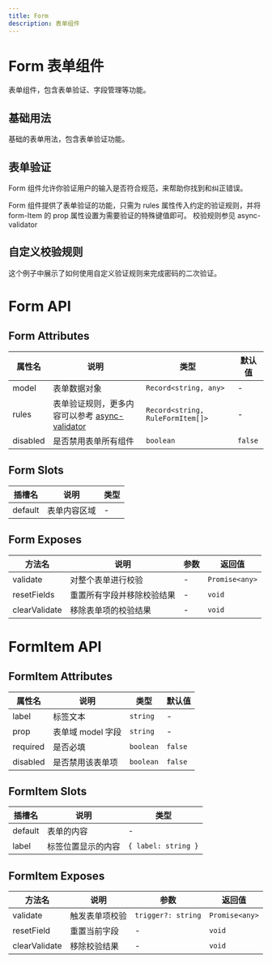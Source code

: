 ```yaml
---
title: Form
description: 表单组件
---
```


# Form 表单组件

表单组件，包含表单验证、字段管理等功能。

## 基础用法

基础的表单用法，包含表单验证功能。
<preview path="../common/Form/FormBase.vue"></preview>

## 表单验证

Form 组件允许你验证用户的输入是否符合规范，来帮助你找到和纠正错误。

Form 组件提供了表单验证的功能，只需为 rules 属性传入约定的验证规则，并将 form-Item 的 prop 属性设置为需要验证的特殊键值即可。 校验规则参见 async-validator
<preview path="../common/Form/FormValidate.vue"></preview>

## 自定义校验规则​

这个例子中展示了如何使用自定义验证规则来完成密码的二次验证。
<preview path="../common/Form/FormCustomValidate.vue"></preview>

# Form API

## Form Attributes

| 属性名   | 说明                                                                                          | 类型                             | 默认值  |
| -------- | --------------------------------------------------------------------------------------------- | -------------------------------- | ------- |
| model    | 表单数据对象                                                                                  | `Record<string, any>`            | -       |
| rules    | 表单验证规则，更多内容可以参考 [async-validator](https://github.com/yiminghe/async-validator) | `Record<string, RuleFormItem[]>` | -       |
| disabled | 是否禁用表单所有组件                                                                          | `boolean`                        | `false` |

## Form Slots

| 插槽名  | 说明         | 类型 |
| ------- | ------------ | ---- |
| default | 表单内容区域 | -    |

## Form Exposes

| 方法名        | 说明                       | 参数 | 返回值         |
| ------------- | -------------------------- | ---- | -------------- |
| validate      | 对整个表单进行校验         | -    | `Promise<any>` |
| resetFields   | 重置所有字段并移除校验结果 | -    | `void`         |
| clearValidate | 移除表单项的校验结果       | -    | `void`         |

# FormItem API

## FormItem Attributes

| 属性名   | 说明              | 类型      | 默认值  |
| -------- | ----------------- | --------- | ------- |
| label    | 标签文本          | `string`  | -       |
| prop     | 表单域 model 字段 | `string`  | -       |
| required | 是否必填          | `boolean` | `false` |
| disabled | 是否禁用该表单项  | `boolean` | `false` |

## FormItem Slots

| 插槽名  | 说明               | 类型                |
| ------- | ------------------ | ------------------- |
| default | 表单的内容         | -                   |
| label   | 标签位置显示的内容 | `{ label: string }` |

## FormItem Exposes

| 方法名        | 说明           | 参数               | 返回值         |
| ------------- | -------------- | ------------------ | -------------- |
| validate      | 触发表单项校验 | `trigger?: string` | `Promise<any>` |
| resetField    | 重置当前字段   | -                  | `void`         |
| clearValidate | 移除校验结果   | -                  | `void`         |
